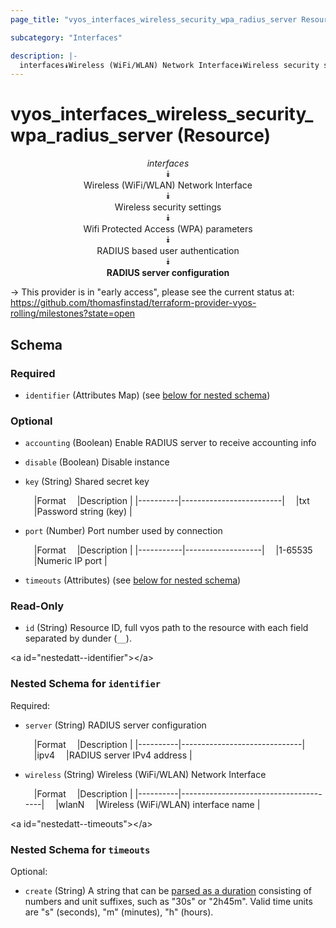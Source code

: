 ```yaml
---
page_title: "vyos_interfaces_wireless_security_wpa_radius_server Resource - vyos"

subcategory: "Interfaces"

description: |- 
  interfaces⯯Wireless (WiFi/WLAN) Network Interface⯯Wireless security settings⯯Wifi Protected Access (WPA) parameters⯯RADIUS based user authentication⯯RADIUS server configuration
---
```


# vyos_interfaces_wireless_security_wpa_radius_server (Resource)
<center>

*interfaces*  
⯯  
Wireless (WiFi/WLAN) Network Interface  
⯯  
Wireless security settings  
⯯  
Wifi Protected Access (WPA) parameters  
⯯  
RADIUS based user authentication  
⯯  
**RADIUS server configuration**


</center>

-> This provider is in "early access", please see the current status at: https://github.com/thomasfinstad/terraform-provider-vyos-rolling/milestones?state=open

## Schema

### Required

- `identifier` (Attributes Map) (see [below for nested schema](#nestedatt--identifier))

### Optional

- `accounting` (Boolean) Enable RADIUS server to receive accounting info
- `disable` (Boolean) Disable instance
- `key` (String) Shared secret key

    &emsp;|Format  &emsp;|Description            |
    |----------|-------------------------|
    &emsp;|txt     &emsp;|Password string (key)  |
- `port` (Number) Port number used by connection

    &emsp;|Format   &emsp;|Description      |
    |-----------|-------------------|
    &emsp;|1-65535  &emsp;|Numeric IP port  |
- `timeouts` (Attributes) (see [below for nested schema](#nestedatt--timeouts))

### Read-Only

- `id` (String) Resource ID, full vyos path to the resource with each field separated by dunder (`__`).

&lt;a id=&#34;nestedatt--identifier&#34;&gt;&lt;/a&gt;
### Nested Schema for `identifier`

Required:

- `server` (String) RADIUS server configuration

    &emsp;|Format  &emsp;|Description                 |
    |----------|------------------------------|
    &emsp;|ipv4    &emsp;|RADIUS server IPv4 address  |
- `wireless` (String) Wireless (WiFi/WLAN) Network Interface

    &emsp;|Format  &emsp;|Description                          |
    |----------|---------------------------------------|
    &emsp;|wlanN   &emsp;|Wireless (WiFi/WLAN) interface name  |


&lt;a id=&#34;nestedatt--timeouts&#34;&gt;&lt;/a&gt;
### Nested Schema for `timeouts`

Optional:

- `create` (String) A string that can be [parsed as a duration](https://pkg.go.dev/time#ParseDuration) consisting of numbers and unit suffixes, such as &#34;30s&#34; or &#34;2h45m&#34;. Valid time units are &#34;s&#34; (seconds), &#34;m&#34; (minutes), &#34;h&#34; (hours).  
